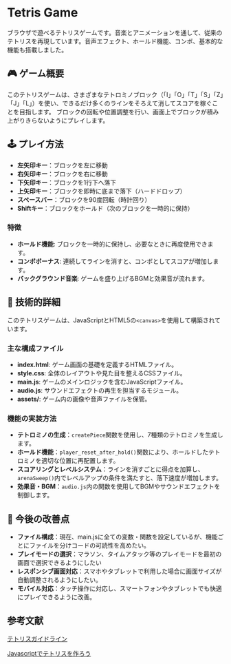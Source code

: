# Tetris Game

ブラウザで遊べるテトリスゲームです。音楽とアニメーションを通して、従来のテトリスを再現しています。音声エフェクト、ホールド機能、コンボ、基本的な機能も搭載しました。

## 🎮 ゲーム概要
このテトリスゲームは、さまざまなテトロミノブロック（「I」「O」「T」「S」「Z」「J」「L」）を使い、できるだけ多くのラインをそろえて消してスコアを稼ぐことを目指します。
ブロックの回転や位置調整を行い、画面上でブロックが積み上がりきらないようにプレイします。

## 🕹️ プレイ方法
- **左矢印キー**：ブロックを左に移動
- **右矢印キー**：ブロックを右に移動
- **下矢印キー**：ブロックを1行下へ落下
- **上矢印キー**：ブロックを即時に底まで落下（ハードドロップ）
- **スペースバー**：ブロックを90度回転（時計回り）
- **Shiftキー**：ブロックをホールド（次のブロックを一時的に保持）

### 特徴
- **ホールド機能**: ブロックを一時的に保持し、必要なときに再度使用できます。
- **コンボボーナス**: 連続してラインを消すと、コンボとしてスコアが増加します。
- **バックグラウンド音楽**: ゲームを盛り上げるBGMと効果音が流れます。

## 🔧 技術的詳細
このテトリスゲームは、JavaScriptとHTML5の`<canvas>`を使用して構築されています。

### 主な構成ファイル

- **index.html**: ゲーム画面の基礎を定義するHTMLファイル。
- **style.css**: 全体のレイアウトや見た目を整えるCSSファイル。
- **main.js**: ゲームのメインロジックを含むJavaScriptファイル。
- **audio.js**: サウンドエフェクトの再生を担当するモジュール。
- **assets/**: ゲーム内の画像や音声ファイルを保管。

### 機能の実装方法

- **テトロミノの生成**：`createPiece`関数を使用し、7種類のテトロミノを生成します。
- **ホールド機能**：`player_reset_after_hold()`関数により、ホールドしたテトロミノを適切な位置に再配置します。
- **スコアリングとレベルシステム**：ラインを消すごとに得点を加算し、`arenaSweep()`内でレベルアップの条件を満たすと、落下速度が増加します。
- **効果音・BGM**：`audio.js`内の関数を使用してBGMやサウンドエフェクトを制御します。

## 🚀 今後の改善点
- **ファイル構成**：現在、main.jsに全ての変数・関数を設定しているが、機能ごとにファイルを分けコードの可読性を高めたい。
- **プレイモードの選択**：マラソン、タイムアタック等のプレイモードを最初の画面で選択できるようにしたい
- **レスポンシブ画面対応**：スマホやタブレットで利用した場合に画面サイズが自動調整されるようにしたい。
- **モバイル対応**：タッチ操作に対応し、スマートフォンやタブレットでも快適にプレイできるように改善。

## 参考文献
[テトリスガイドライン](https://tetris.wiki/Tetris_Guideline)

[Javascriptでテトリスを作ろう](https://zenn.dev/kkeeth/books/tetris-with-js/viewer/preparation](https://zenn.dev/kkeeth/books/tetris-with-js/viewer/preparation))


